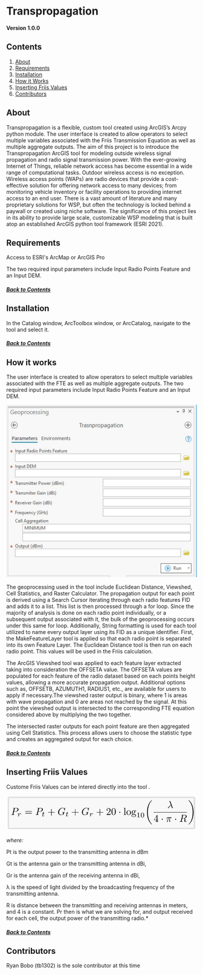 # Transpropagation
**Version 1.0.0**

## Contents
1. [About](#About)
2. [Requirements](#Requirements)
3. [Installation](#Installation)
4. [How it Works](#How-it-works)
5. [Inserting Friis Values](#Inserting-Friis-Values)
6. [Contributors](#Contributors)


## About
Transpropagation is a flexible, custom tool created using ArcGIS’s Arcpy python module. The user interface is created to allow operators to select multiple variables associated with the Friis Transmission Equation as well as multiple aggregate outputs. The aim of this project is to introduce the Transpropagation ArcGIS tool for modeling outside wireless signal propagation and radio signal transmission power. With the ever-growing Internet of Things, reliable network access has become essential in a wide range of computational tasks. Outdoor wireless access is no exception. Wireless access points (WAPs) are radio devices that provide a cost-effective solution for offering network access to many devices; from monitoring vehicle inventory or facility operations to providing internet access to an end user. There is a vast amount of literature and many proprietary solutions for WSP, but often the technology is locked behind a paywall or created using niche software. The significance of this project lies in its ability to provide large scale, customizable WSP modeling that is built atop an established ArcGIS python tool framework (ESRI 2021). 

## Requirements
Access to ESRI's ArcMap or ArcGIS Pro

The two required input parameters include Input Radio Points Feature and an Input DEM.
##### [Back to Contents](#contents)

## Installation
In the Catalog window, ArcToolbox window, or ArcCatalog, navigate to the tool and select it.
##### [Back to Contents](#contents)

## How it works
The user interface is created to allow operators to select multiple variables associated with the FTE as well as multiple aggregate outputs. The two required input parameters include Input Radio Points Feature and an Input DEM. 

![UI](UI.JPG)

The geoprocessing used in the tool include Euclidean Distance, Viewshed, Cell Statistics, and Raster Calculator. The propagation output for each point is derived using a Search Cursor iterating through each radio features FID and adds it to a list. This list is then processed through a for loop. Since the majority of analysis is done on each radio point individually, or a subsequent output associated with it, the bulk of the geoprocessing occurs under this same for loop. Additionally, String formatting is used for each tool utilized to name every output layer using its FID as a unique identifier. First, the MakeFeatureLayer tool is applied so that each radio point is separated into its own Feature Layer. The Euclidean Distance tool is then run on each radio point. This values will be used in the Friis calculation. 

The ArcGIS Viewshed tool was applied to each feature layer extracted taking into consideration the OFFSETA value. The OFFSETA values are populated for each feature of the radio dataset based on each points height values, allowing a more accurate propagation output. Additional options such as, OFFSETB, AZUMUTH1, RADIUS1, etc., are available for users to apply if necessary.The viewshed raster output is binary, where 1 is areas with wave propagation and 0 are areas not reached by the signal. At this point the viewshed output is intersected to the corresponding FTE equation considered above by multiplying the two together. 

The intersected raster outputs for each point feature are then aggregated using Cell Statistics. This process allows users to choose the statistic type and creates an aggregated output for each choice. 


##### [Back to Contents](#contents)

## Inserting Friis Values

Custome Friis Values can be intered directly into the tool . 


![img_2](img_2.png)

*where:* 

Pt is the output power to the transmitting antenna in dBm 

Gt is the antenna gain or the transmitting antenna in dBi, 

Gr is the antenna gain of the receiving antenna in dBi, 

λ is the speed of light divided by the broadcasting frequency of the transmitting antenna.

R is distance between the transmitting and receiving antennas in meters, and 4 is a constant. Pr then is what we are solving for, and output received for each cell, the output power of the transmitting radio.*

##### [Back to Contents](#contents)


## Contributors
Ryan Bobo (tb1302) is the sole contributor at this time